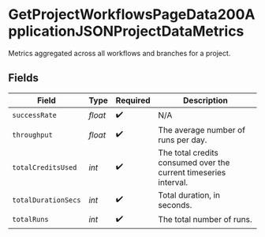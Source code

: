 # GetProjectWorkflowsPageData200ApplicationJSONProjectDataMetrics

Metrics aggregated across all workflows and branches for a project.


## Fields

| Field                                                            | Type                                                             | Required                                                         | Description                                                      |
| ---------------------------------------------------------------- | ---------------------------------------------------------------- | ---------------------------------------------------------------- | ---------------------------------------------------------------- |
| `successRate`                                                    | *float*                                                          | :heavy_check_mark:                                               | N/A                                                              |
| `throughput`                                                     | *float*                                                          | :heavy_check_mark:                                               | The average number of runs per day.                              |
| `totalCreditsUsed`                                               | *int*                                                            | :heavy_check_mark:                                               | The total credits consumed over the current timeseries interval. |
| `totalDurationSecs`                                              | *int*                                                            | :heavy_check_mark:                                               | Total duration, in seconds.                                      |
| `totalRuns`                                                      | *int*                                                            | :heavy_check_mark:                                               | The total number of runs.                                        |